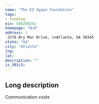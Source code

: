 ```yaml
---
name: "The EZ Agape Foundation"
tags:
- funding
ein: 586289241
homepage: "N/A"
address: |
 2276 Bry Mar Drive, \nAtlanta, GA 30345
state: "GA"
city: "Atlanta"
lng: 
lat: 
description: ""
is_501c3: 
---
```


## Long description

Communication costs
